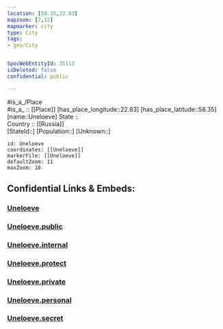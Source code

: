 ```yaml
---
location: [58.35,22.83] 
mapzoom: [7,12] 
mapmarker: city 
type: City
tags:
- geo/City


SpocWebEntityId: 35113
isDeleted: false
confidential: public

---
```

#is_a_/Place  
#is_a_ :: [[Place]] 
[has_place_longitude::22.83] 
[has_place_latitude::58.35] 
[name::Uneloeve] 
State ::  
Country :: [[Russia]]  
[StateId::] 
[Population::] 
[Unknown::] 


```leaflet
id: Uneloeve
coordinates: [[Uneloeve]] 
markerFile: [[Uneloeve]] 
defaultZoom: 11 
maxZoom: 18
```


## Confidential Links & Embeds: 

### [Uneloeve](/_Standards/Earth/Continent/Europe/Europe~North/Estonia/Counties~Estonia/Saare/City/Uneloeve.md) 

### [Uneloeve.public](/_public/Earth/Continent/Europe/Europe~North/Estonia/Counties~Estonia/Saare/City/Uneloeve.public.md) 

### [Uneloeve.internal](/_internal/Earth/Continent/Europe/Europe~North/Estonia/Counties~Estonia/Saare/City/Uneloeve.internal.md) 

### [Uneloeve.protect](/_protect/Earth/Continent/Europe/Europe~North/Estonia/Counties~Estonia/Saare/City/Uneloeve.protect.md) 

### [Uneloeve.private](/_private/Earth/Continent/Europe/Europe~North/Estonia/Counties~Estonia/Saare/City/Uneloeve.private.md) 

### [Uneloeve.personal](/_personal/Earth/Continent/Europe/Europe~North/Estonia/Counties~Estonia/Saare/City/Uneloeve.personal.md) 

### [Uneloeve.secret](/_secret/Earth/Continent/Europe/Europe~North/Estonia/Counties~Estonia/Saare/City/Uneloeve.secret.md)

